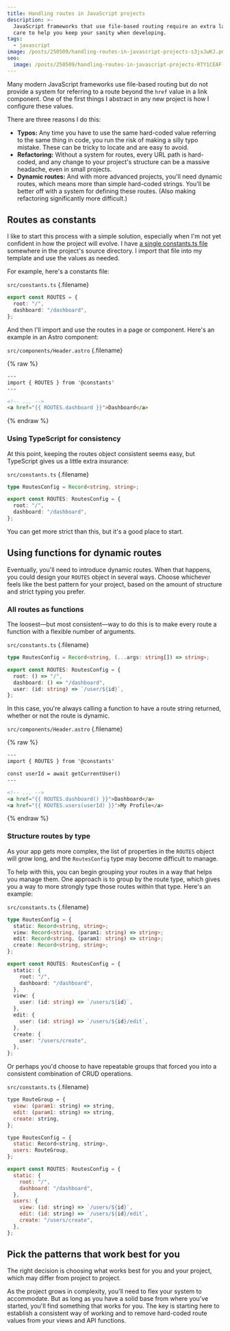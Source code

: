 ```yaml
---
title: Handling routes in JavaScript projects
description: >-
  JavaScript frameworks that use file-based routing require an extra layer of
  care to help you keep your sanity when developing.
tags:
  - javascript
image: /posts/250509/handling-routes-in-javascript-projects-s3jxJwKJ.png
seo:
  image: /posts/250509/handling-routes-in-javascript-projects-RTY1CEAF--meta.png
---
```


Many modern JavaScript frameworks use file-based routing but do not provide a system for referring to a route beyond the `href` value in a link component. One of the first things I abstract in any new project is how I configure these values.

There are three reasons I do this:

- **Typos:** Any time you have to use the same hard-coded value referring to the same thing in code, you run the risk of making a silly typo mistake. These can be tricky to locate and are easy to avoid.
- **Refactoring:** Without a system for routes, every URL path is hard-coded, and any change to your project's structure can be a massive headache, even in small projects.
- **Dynamic routes:** And with more advanced projects, you'll need dynamic routes, which means more than simple hard-coded strings. You'll be better off with a system for defining these routes. (Also making refactoring significantly more difficult.)

## Routes as constants

I like to start this process with a simple solution, especially when I'm not yet confident in how the project will evolve. I have [a single ](/posts/abstract-hard-coded-values-in-your-code/)[constants.ts](/posts/abstract-hard-coded-values-in-your-code/)[ file](/posts/abstract-hard-coded-values-in-your-code/) somewhere in the project's source directory. I import that file into my template and use the values as needed.

For example, here's a constants file:

`src/constants.ts` {.filename}

```ts
export const ROUTES = {
  root: "/",
  dashboard: "/dashboard",
};
```

And then I'll import and use the routes in a page or component. Here's an example in an Astro component:

`src/components/Header.astro` {.filename}

{% raw %}

```html
---
import { ROUTES } from '@constants'
---

<!-- ... -->
<a href="{{ ROUTES.dashboard }}">Dashboard</a>
```

{% endraw %}

### Using TypeScript for consistency

At this point, keeping the routes object consistent seems easy, but TypeScript gives us a little extra insurance:

`src/constants.ts` {.filename}

```ts
type RoutesConfig = Record<string, string>;

export const ROUTES: RoutesConfig = {
  root: "/",
  dashboard: "/dashboard",
};
```

You can get more strict than this, but it's a good place to start.

## Using functions for dynamic routes

Eventually, you'll need to introduce dynamic routes. When that happens, you could design your `ROUTES` object in several ways. Choose whichever feels like the best pattern for your project, based on the amount of structure and strict typing you prefer.

### All routes as functions

The loosest—but most consistent—way to do this is to make every route a function with a flexible number of arguments.

`src/constants.ts` {.filename}

```ts
type RoutesConfig = Record<string, (...args: string[]) => string>;

export const ROUTES: RoutesConfig = {
  root: () => "/",
  dashboard: () => "/dashboard",
  user: (id: string) => `/user/${id}`,
};
```

In this case, you're always calling a function to have a route string returned, whether or not the route is dynamic.

`src/components/Header.astro` {.filename}

{% raw %}

```html
---
import { ROUTES } from '@constants'

const userId = await getCurrentUser()
---

<!-- ... -->
<a href="{{ ROUTES.dashboard() }}">Dashboard</a>
<a href="{{ ROUTES.users(userId) }}">My Profile</a>
```

{% endraw %}

### Structure routes by type

As your app gets more complex, the list of properties in the `ROUTES` object will grow long, and the `RoutesConfig` type may become difficult to manage.

To help with this, you can begin grouping your routes in a way that helps you manage them. One approach is to group by the route type, which gives you a way to more strongly type those routes within that type. Here's an example:

`src/constants.ts` {.filename}

```ts
type RoutesConfig = {
  static: Record<string, string>;
  view: Record<string, (param1: string) => string>;
  edit: Record<string, (param1: string) => string>;
  create: Record<string, string>;
};

export const ROUTES: RoutesConfig = {
  static: {
    root: "/",
    dashboard: "/dashboard",
  },
  view: {
    user: (id: string) => `/users/${id}`,
  },
  edit: {
    user: (id: string) => `/users/${id}/edit`,
  },
  create: {
    user: "/users/create",
  },
};
```

Or perhaps you'd choose to have repeatable groups that forced you into a consistent combination of CRUD operations.

`src/constants.ts` {.filename}

```js
type RouteGroup = {
  view: (param1: string) => string,
  edit: (param1: string) => string,
  create: string,
};

type RoutesConfig = {
  static: Record<string, string>,
  users: RouteGroup,
};

export const ROUTES: RoutesConfig = {
  static: {
    root: "/",
    dashboard: "/dashboard",
  },
  users: {
    view: (id: string) => `/users/${id}`,
    edit: (id: string) => `/users/${id}/edit`,
    create: "/users/create",
  },
};
```

## Pick the patterns that work best for you

The right decision is choosing what works best for you and your project, which may differ from project to project.

As the project grows in complexity, you'll need to flex your system to accommodate. But as long as you have a solid base from where you've started, you'll find something that works for you. The key is starting here to establish a consistent way of working and to remove hard-coded route values from your views and API functions.
